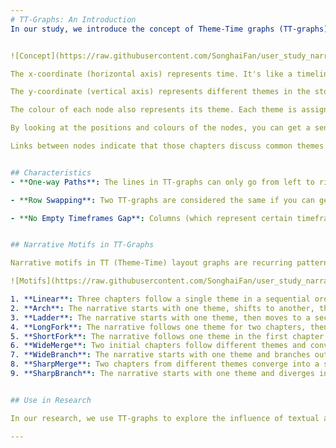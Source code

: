 ```yaml
---
# TT-Graphs: An Introduction
In our study, we introduce the concept of Theme-Time graphs (TT-graphs), as a method of visually representing narrative structures. Imagine a grid like a chess board or a spreadsheet. In a TT-Graph, nodes representing story chapters are plotted on a grid. The position of a node on the grid is determined by two coordinates: the x-coordinate and the y-coordinate.


![Concept](https://raw.githubusercontent.com/SonghaiFan/user_study_narrative_sketch/gh-pages/concept.png)

The x-coordinate (horizontal axis) represents time. It's like a timeline that shows when things happen in the story. As you move from left to right along the x-axis, you're moving forward in time. Thus, each column represents a distinct timeframe.

The y-coordinate (vertical axis) represents different themes in the story. Each row on the y-axis corresponds to a different theme. So, if a node is in the third row, for example, that means it's part of the third theme.

The colour of each node also represents its theme. Each theme is assigned a different colour so that all the nodes that are part of the same theme will be the same colour. This makes it easy to see at a glance which parts of the story are about which themes.

By looking at the positions and colours of the nodes, you can get a sense of how the story's themes evolve over time. This can help you understand the structure of the story and how different themes are interconnected.

Links between nodes indicate that those chapters discuss common themes or entities (people, places, organisations) discussed. In the short stories we present in TT-graphs in this study, a path connects all chapters across timeframes.


## Characteristics
- **One-way Paths**: The lines in TT-graphs can only go from left to right, like reading a book.

- **Row Swapping**: Two TT-graphs are considered the same if you can get from one to the other by just swapping rows around.

- **No Empty Timeframes Gap**: Columns (which represent certain timeframes) cannot have an empty column between them. For instance, if we think of the columns as "Past", "Present", and "Future", we can't have nodes in "Past" and "Future" without anything in the "Present".


## Narrative Motifs in TT-Graphs

Narrative motifs in TT (Theme-Time) layout graphs are recurring patterns or structures that help to depict how themes evolve over time in a narrative. They are like the building blocks of a story, representing the simplest units of meaning within the narrative structure.

![Motifs](https://raw.githubusercontent.com/SonghaiFan/user_study_narrative_sketch/gh-pages/motifs.png)

1. **Linear**: Three chapters follow a single theme in a sequential order.
2. **Arch**: The narrative starts with one theme, shifts to another, then returns to the first theme.
3. **Ladder**: The narrative starts with one theme, then moves to a second theme, and ends with a third theme.
4. **LongFork**: The narrative follows one theme for two chapters, then shifts to a second theme for the final chapter.
5. **ShortFork**: The narrative follows one theme in the first chapter, then shifts to a second theme for the remaining chapters.
6. **WideMerge**: Two initial chapters follow different themes and converge into a shared theme in the last chapter.
7. **WideBranch**: The narrative starts with one theme and branches out to two different themes in the following chapters.
8. **SharpMerge**: Two chapters from different themes converge into a single theme in the last chapter.
9. **SharpBranch**: The narrative starts with one theme and diverges into two different themes in the later chapters.


## Use in Research

In our research, we use TT-graphs to explore the influence of textual and graphic narrative structures on the understanding and interpretation of news stories. TT-graphs serve as a valuable tool for visually communicating narratives and facilitating comparative studies of textual and graphic.

---
```

